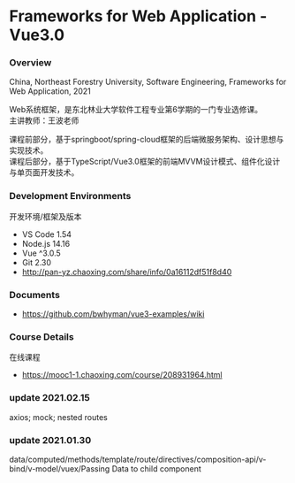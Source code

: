 # Frameworks for Web Application - Vue3.0
### Overview
China, Northeast Forestry University, Software Engineering, Frameworks for Web Application, 2021

Web系统框架，是东北林业大学软件工程专业第6学期的一门专业选修课。  
主讲教师：王波老师

课程前部分，基于springboot/spring-cloud框架的后端微服务架构、设计思想与实现技术。  
课程后部分，基于TypeScript/Vue3.0框架的前端MVVM设计模式、组件化设计与单页面开发技术。

### Development Environments
开发环境/框架及版本
- VS Code 1.54
- Node.js 14.16
- Vue ^3.0.5
- Git 2.30
- http://pan-yz.chaoxing.com/share/info/0a16112df51f8d40

### Documents
 - https://github.com/bwhyman/vue3-examples/wiki

### Course Details
在线课程
- https://mooc1-1.chaoxing.com/course/208931964.html

### update 2021.02.15
axios; mock; nested routes
### update 2021.01.30
data/computed/methods/template/route/directives/composition-api/v-bind/v-model/vuex/Passing Data to child component

